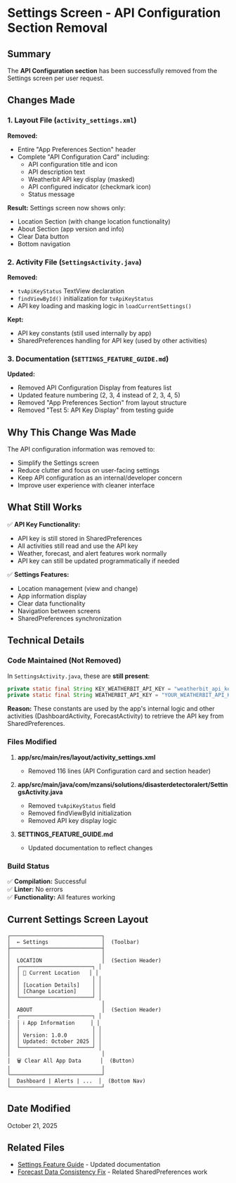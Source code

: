 # Settings Screen - API Configuration Section Removal

## Summary

The **API Configuration section** has been successfully removed from the Settings screen per user request.

## Changes Made

### 1. **Layout File** (`activity_settings.xml`)
**Removed:**
- Entire "App Preferences Section" header
- Complete "API Configuration Card" including:
  - API configuration title and icon
  - API description text
  - Weatherbit API key display (masked)
  - API configured indicator (checkmark icon)
  - Status message

**Result:** Settings screen now shows only:
- Location Section (with change location functionality)
- About Section (app version and info)
- Clear Data button
- Bottom navigation

### 2. **Activity File** (`SettingsActivity.java`)
**Removed:**
- `tvApiKeyStatus` TextView declaration
- `findViewById()` initialization for `tvApiKeyStatus`
- API key loading and masking logic in `loadCurrentSettings()`

**Kept:**
- API key constants (still used internally by app)
- SharedPreferences handling for API key (used by other activities)

### 3. **Documentation** (`SETTINGS_FEATURE_GUIDE.md`)
**Updated:**
- Removed API Configuration Display from features list
- Updated feature numbering (2, 3, 4 instead of 2, 3, 4, 5)
- Removed "App Preferences Section" from layout structure
- Removed "Test 5: API Key Display" from testing guide

## Why This Change Was Made

The API configuration information was removed to:
- Simplify the Settings screen
- Reduce clutter and focus on user-facing settings
- Keep API configuration as an internal/developer concern
- Improve user experience with cleaner interface

## What Still Works

✅ **API Key Functionality:**
- API key is still stored in SharedPreferences
- All activities still read and use the API key
- Weather, forecast, and alert features work normally
- API key can still be updated programmatically if needed

✅ **Settings Features:**
- Location management (view and change)
- App information display
- Clear data functionality
- Navigation between screens
- SharedPreferences synchronization

## Technical Details

### Code Maintained (Not Removed)

In `SettingsActivity.java`, these are **still present**:
```java
private static final String KEY_WEATHERBIT_API_KEY = "weatherbit_api_key";
private static final String WEATHERBIT_API_KEY = "YOUR_WEATHERBIT_API_KEY_HERE";
```

**Reason:** These constants are used by the app's internal logic and other activities (DashboardActivity, ForecastActivity) to retrieve the API key from SharedPreferences.

### Files Modified

1. **app/src/main/res/layout/activity_settings.xml**
   - Removed 116 lines (API Configuration card and section header)
   
2. **app/src/main/java/com/mzansi/solutions/disasterdetectoralert/SettingsActivity.java**
   - Removed `tvApiKeyStatus` field
   - Removed findViewById initialization
   - Removed API key display logic
   
3. **SETTINGS_FEATURE_GUIDE.md**
   - Updated documentation to reflect changes

### Build Status

✅ **Compilation:** Successful  
✅ **Linter:** No errors  
✅ **Functionality:** All features working  

## Current Settings Screen Layout

```
┌─────────────────────────────┐
│  ← Settings                 │  (Toolbar)
├─────────────────────────────┤
│                             │
│  LOCATION                   │  (Section Header)
│  ┌───────────────────────┐ │
│  │ 📍 Current Location   │ │
│  │                       │ │
│  │ [Location Details]    │ │
│  │ [Change Location]     │ │
│  └───────────────────────┘ │
│                             │
│  ABOUT                      │  (Section Header)
│  ┌───────────────────────┐ │
│  │ ℹ App Information     │ │
│  │                       │ │
│  │ Version: 1.0.0        │ │
│  │ Updated: October 2025 │ │
│  └───────────────────────┘ │
│                             │
│  🗑 Clear All App Data      │  (Button)
│                             │
└─────────────────────────────┘
│  Dashboard | Alerts | ...  │  (Bottom Nav)
└─────────────────────────────┘
```

## Date Modified

October 21, 2025

## Related Files

- [Settings Feature Guide](SETTINGS_FEATURE_GUIDE.md) - Updated documentation
- [Forecast Data Consistency Fix](FORECAST_DATA_CONSISTENCY_FIX.md) - Related SharedPreferences work



